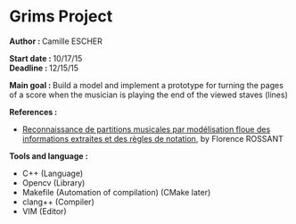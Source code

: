 <h1>Grims Project</h1>
<p><strong>Author : </strong>Camille ESCHER</p>

<p><strong>Start date : </strong>   10/17/15</br><strong>Deadline : </strong>12/15/15</p>

<p><strong>Main goal : </strong>Build a model and implement a prototype for turning the pages of a score when the musician is playing the end of the viewed staves (lines)

<strong>References : </strong>
<ul>
<li><u>Reconnaissance de partitions musicales par modélisation floue des informations extraites et des règles de notation</u>, by Florence ROSSANT</b>
</li>
</ul>

<strong>Tools and language : </strong>
<ul>
<li>C++ (Language)</li>
<li>Opencv (Library)</li>
<li>Makefile (Automation of compilation) (CMake later)</li>
<li>clang++ (Compiler)</li>
<li>VIM (Editor)</li>
</ul>
